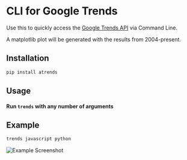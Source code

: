 # CLI for Google Trends

Use this to quickly access the [Google Trends API](https://trends.google.com/trends/) via Command Line.

A matplotlib plot will be generated with the results from 2004-present.

## Installation
```bash
pip install atrends
```

## Usage

#### Run `trends` with any number of arguments

## Example
```bash
trends javascript python
```

![Example Screenshot](https://i.imgur.com/fhwRTnG.png)
